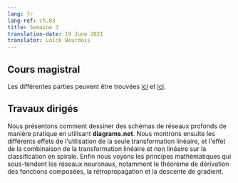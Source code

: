 ```yaml
---
lang: fr
lang-ref: ch.03
title: Semaine 3
translation-date: 19 June 2021
translator: Loïck Bourdois
---
```



<!--
## Lecture

Parts can be found [here](https://atcold.github.io/NYU-DLSP20/en/week03/03-1/) and part [here](https://atcold.github.io/NYU-DLSP20/en/week06/06-2/).
-->
## Cours magistral
Les différentes parties peuvent être trouvées [ici](https://atcold.github.io/NYU-DLSP20/fr/week03/03-1/) et [ici](https://atcold.github.io/NYU-DLSP20/fr/week06/06-2/).


<!--
## Practicum
We introduced how to draw deep network schematics conveniently using diagrams.net. Then we showed the different effect of using only linear transformation, and the effect of combining linear and non-linear transformation together on spiral classification. Finally, we showed the mathematical principles underlying neural networks, including chain rule derivation, back propagation, and gradient descent.
-->
## Travaux dirigés
Nous présentons comment dessiner des schémas de réseaux profonds de manière pratique en utilisant **diagrams.net**. Nous montrons ensuite les différents effets de l'utilisation de la seule transformation linéaire, et l'effet de la combinaison de la transformation linéaire et non linéaire sur la classification en spirale. Enfin nous voyons les principes mathématiques qui sous-tendent les réseaux neuronaux, notamment le théorème de dérivation des fonctions composées, la rétropropagation et la descente de gradient.
